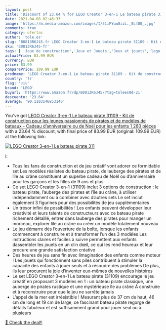 ```yaml
---
layout: post
title: 'Discount of 23.64 % for LEGO Creator 3-en-1 Le bateau pirate 311'
date: 2021-04-08 02:46:33
image: 'https://m.media-amazon.com/images/I/51iPYuu8iiL._SL400_.jpg'
comments: true
category: ofertas
author: 'tole.es'
slug: 'B0813R6J45-fr LEGO Creator 3-en-1 Le bateau pirate 31109 - Kit de...'
sku: 'B0813R6J45-fr'
tags: [ 'Jeux de construction','Jeux et Jouets','Jeux et jouets','lego', ]
actualPrice: 83.99 EUR
currency: EUR
price: 83.99
comparePrice: 109.99 EUR
prodname: 'LEGO Creator 3-en-1 Le bateau pirate 31109 - Kit de construction pour les jeunes passionnés de pirates et de modèles de bateaux - Cadeau d’anniversaire ou de Noël pour les enfants  1 260 pièces '
country: 'fr'
flag: '🇫🇷'
brand: 'LEGO'
buyurl: 'https://www.amazon.fr/dp/B0813R6J45/?tag=tolees0d-21'
descuento: '23.64'
average: '90.1103146853146'
---
```


You've got [LEGO Creator 3-en-1 Le bateau pirate 31109 - Kit de construction pour les jeunes passionnés de pirates et de modèles de bateaux - Cadeau d’anniversaire ou de Noël pour les enfants  1 260 pièces ](https://www.amazon.fr/dp/B0813R6J45/?tag=tolees0d-21) with a  23.64 % discount, with final price of 83.99 EUR (original: 109.99 EUR) at the following link:

[![LEGO Creator 3-en-1 Le bateau pirate 311](https://m.media-amazon.com/images/I/51iPYuu8iiL._SL400_.jpg)](https://www.amazon.fr/dp/B0813R6J45/?tag=tolees0d-21)

ℹ️:

- Tous les fans de construction et de jeu créatif vont adorer ce formidable set Les modèles réalistes du bateau pirate, de lauberge des pirates et de lîle au crâne constituent un superbe cadeau de Noël ou d’anniversaire pour les garçons et les filles de 9 ans et plus
- Ce set LEGO Creator 3-en-1 (31109) inclut 3 options de construction : le bateau pirate, l’auberge des pirates et l’île au crâne, à utiliser indépendamment ou à combiner avec d’autres sets Le set inclut également 3 figurines pour des possibilités de jeu supplémentaires
- Un trésor infini de possibilités ! Les enfants peuvent développer leur créativité et leurs talents de constructeurs avec ce bateau pirate richement détaillé, entrer dans lauberge des pirates pour manger un morceau, explorer lîle au crâne ou créer un modèle totalement nouveau
- Le jeu démarre dès l’ouverture de la boîte, lorsque les enfants commencent à construire et à transformer l’un des 3 modèles Les instructions claires et faciles à suivre permettent aux enfants dassembler les jouets en un clin dœil, ce qui les rend heureux et leur procure une grande satisfaction créative
- Des heures de jeu sans fin avec limagination des enfants comme moteur ! Les jouets qui fonctionnent sans piles contribuent à stimuler la capacité des enfants à jouer seuls et à résoudre des problèmes De plus, ils leur procurent la joie d’inventer eux-mêmes de nouvelles histoires
- Le set LEGO Creator 3-en-1 Le bateau pirate (31109) encourage le jeu créatif en proposant 3 modèles en 1 : un bateau pirate classique, une auberge de pirates rustique et une mystérieuse île au crâne À construire et à reconstruire pour que le jeu ne sarrête jamais
- L’appel de la mer est irrésistible ! Mesurant plus de 37 cm de haut, 46 cm de long et 19 cm de large, ce fascinant bateau pirate regorge de détails fabuleux et est suffisamment grand pour jouer seul ou à plusieurs

[🛒 Check the deal!!](https://www.amazon.fr/dp/B0813R6J45/?tag=tolees0d-21)
